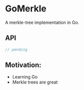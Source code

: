 # GoMerkle
A merkle-tree implementation in Go.

## API
``` go
// pending
```

## Motivation:
- Learning Go
- Merkle trees are great